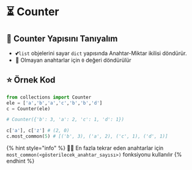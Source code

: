 # ⏳ Counter

## 🔰 Counter Yapısını Tanıyalım 

* 💕`list` objelerini sayar `dict` yapısında Anahtar-Miktar ikilisi döndürür. 
* 🚫 Olmayan anahtarlar için `0` değeri döndürülür

## ⭐ Örnek Kod

```python
from collections import Counter
ele = ['a','b','a','c','b','b','d']
c = Counter(ele)

# Counter({'b': 3, 'a': 2, 'c': 1, 'd': 1})

c['a'], c['z'] # (2, 0)
c.most_common(5) # [('b', 3), ('a', 2), ('c', 1), ('d', 1)]
```

{% hint style="info" %}
‍🧙‍♂ En fazla tekrar eden anahtarlar için `most_common(<gösterilecek_anahtar_sayısı>)` fonksiyonu kullanılır
{% endhint %}


